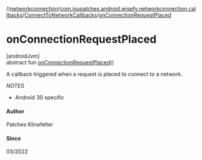 //[networkconnection](../../../index.md)/[com.isupatches.android.wisefy.networkconnection.callbacks](../index.md)/[ConnectToNetworkCallbacks](index.md)/[onConnectionRequestPlaced](on-connection-request-placed.md)

# onConnectionRequestPlaced

[androidJvm]\
abstract fun [onConnectionRequestPlaced](on-connection-request-placed.md)()

A callback triggered when a request is placed to connect to a network.

*NOTES*

- 
   Android 30 specific

#### Author

Patches Klinefelter

#### Since

03/2022
